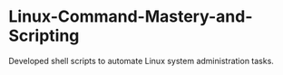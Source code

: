 # Linux-Command-Mastery-and-Scripting
Developed shell scripts to automate Linux system administration tasks.
